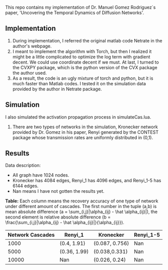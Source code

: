 This repo contains my implementation of Dr. Manuel Gomez Rodriguez`s paper, 'Uncovering the Temporal Dynamics of Diffusion Networks'.

## Implementation
1. During implementation, I referred the original matlab code Netrate in the author's webpage.
2. I meant to implement the algorithm with Torch, but then I realized it might be a little complicated to optimize the log term with gradient decent. We could use coordinate decent if we must. At last, I turned to the CVXPY package, which is the python version of the CVX package the author used.
3. As a result, the code is an ugly mixture of torch and python, but it is much faster than Matlab codes. I tested it on the simulation data provided by the author in Netrate package.

## Simulation
I also simulated the activation propagation process in simulateCas.lua.
1. There are two types of networks in the simulation, Kronecker network provided by Dr. Gomez in his paper, Renyi generated by the CONTEST package whose transmission rates are uniformly distributed in (0,1).

## Results
Data description:
  - All graph have 1024 nodes.
  - Kronecker has 4084 edges, Renyi_1 has 4096 edges, and Renyi_1-5 has 6144 edges.
  - Nan means I have not gotten the results yet.


**Table:** Each column means the recovery accuracy of one type of network under different amount of cascades. The first number in the tuple (a,b) is mean absolute difference \(a = \sum_{i,j}|\alpha_{ij} - \hat \alpha_{ij}|\), the second element is relative absolute difference \(b = \frac{\sum_{i,j}|\alpha_{ij} - \hat \alpha_{ij}|}{\alpha_{ij}}\).

Network Cascades | Renyi_1 | Kronecker | Renyi_1-5
--- | --- | --- |---
1000 |(0.4, 1.91) | (0.087, 0.756) | Nan
5000 | (0.36, 1.99) | (0.038,0.331)| Nan
10000 | Nan | (0.026, 0.24) | Nan
